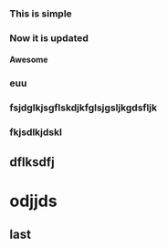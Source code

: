 ### This is simple
### Now it is updated
#### Awesome
### euu
### fsjdglkjsgflskdjkfglsjgsljkgdsfljk
### fkjsdlkjdskl
## dflksdfj
# odjjds
## last
